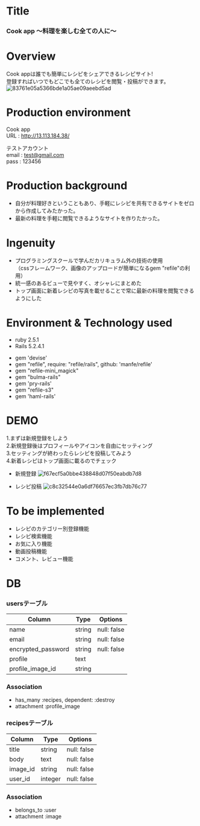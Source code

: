 
# Title

### Cook app 〜料理を楽しむ全ての人に〜

# Overview

Cook appは誰でも簡単にレシピをシェアできるレシピサイト!  
登録すればいつでもどこでも全てのレシピを閲覧・投稿ができます。  
![83761e05a5366bde1a05ae09aeebd5ad](https://user-images.githubusercontent.com/60604379/77889150-630ba080-72a8-11ea-8833-ba99863f7ab9.gif)

# Production environment

Cook app  
URL : http://13.113.184.38/  

テストアカウント  
email :  test@gmail.com  
pass  :  123456
 
# Production background
 
- 自分が料理好きということもあり、手軽にレシピを共有できるサイトをゼロから作成してみたかった。  
- 最新の料理を手軽に閲覧できるようなサイトを作りたかった。

# Ingenuity

- プログラミングスクールで学んだカリキュラム外の技術の使用  
 （cssフレームワーク、画像のアップロードが簡単になるgem "refile"の利用）  
- 統一感のあるビューで見やすく、オシャレにまとめた  
- トップ画面に新着レシピの写真を載せることで常に最新の料理を閲覧できるようにした

# Environment & Technology used
 
* ruby 2.5.1  
* Rails 5.2.4.1  
  
- gem 'devise'  
- gem "refile", require: "refile/rails", github: 'manfe/refile'  
- gem "refile-mini_magick"  
- gem "bulma-rails"  
- gem 'pry-rails'  
- gem "refile-s3"  
- gem 'haml-rails'
 
# DEMO

 1.まずは新規登録をしよう  
 2.新規登録後はプロフィールやアイコンを自由にセッティング  
 3.セッティングが終わったらレシピを投稿してみよう  
 4.新着レシピはトップ画面に載るのでチェック
 
- 新規登録
![f67ecf5a0bbe438848d07f50eabdb7d8](https://user-images.githubusercontent.com/60604379/77890034-c4803f00-72a9-11ea-9a2e-7724a3829b84.gif)

- レシピ投稿
![c8c32544e0a6df76657ec3fb7db76c77](https://user-images.githubusercontent.com/60604379/77890369-525c2a00-72aa-11ea-8052-3344c34bf0e2.gif)

# To be implemented
 
- レシピのカテゴリー別登録機能
- レシピ検索機能
- お気に入り機能
- 動画投稿機能
- コメント、レビュー機能

# DB

### usersテーブル
|Column|Type|Options|
|------|----|-------|
| name               | string | null: false |
| email              | string | null: false |
| encrypted_password | string | null: false |
| profile            | text   ||
| profile_image_id   | string ||

### Association
- has_many   :recipes, dependent: :destroy
- attachment :profile_image


### recipesテーブル
|Column|Type|Options|
|------|----|-------|
| title     | string  | null: false|
| body      | text    | null: false|
| image_id  | string  | null: false|
| user_id   | integer | null: false|

### Association
- belongs_to :user
- attachment :image
 
